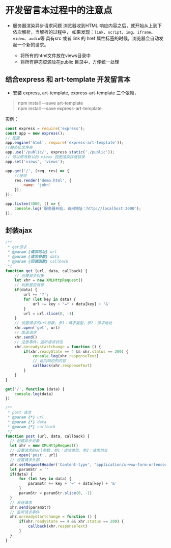 # 开发留言本过程中的注意点
 
- 服务器渲染异步请求问题
  浏览器收到HTML 响应内容之后，就开始从上到下依次解析，当解析的过程中，
  如果发现：`link`、`script`、`img`、`iframe`、`video`、`audio`等
  具有src 或者 link 的 href 属性标签的时候，浏览器会自动发起一个新的请求。

  + 将所有的html文件放在views目录中
  + 将所有静态资源放在public 目录中，方便统一处理  

## 结合express 和 art-template 开发留言本 
- 安装 express, art-template, express-art-template 三个依赖， 
> npm install --save art-template    
> npm install --save express-art-template    

实例：
```javascript
const express = require('express');
const app = new express(); 
// 配置
app.engine('html', require('express-art-template'));
//静态化文件夹
app.use('/public/', express.static('./public'));
// 可以修改默认的 views 视图渲染存储目录
app.set('views', 'views');

app.get('/', (req, res) => {
    //使用
    res.render('demo.html', {
        name: 'john'
    });
});

app.listen(3000, () => {
    console.log('服务器开启, 访问地址：http://localhost:3000');
});
```

## 封装ajax 

```javascript
/**
 * get请求
 * @param {请求地址} url 
 * @param {请求参数} data
 * @param {回调函数} callback 
 */
function get (url, data, callback) {
    // 创建异步对象
    let xhr = new XMLHttpRequest()
    // 判断是否有参
    if(data) {
        url += '?';
        for (let key in data) {
            url += key + "=" + data[key] + '&'
        }
        url = url.slice(0, -1)
    }
    // 设置请求的url参数，参1：请求类型，参2：请求地址
    xhr.open('get', url)
    // 发送请求
    xhr.send()
    // 注册事件，监听请求状态
    xhr.onreadystartchange = function () {
        if(xhr.readyState == 4 && xhr.status == 200) {
            console.log(xhr.responseText)
            // 返回响应的内容 
            callback(xhr.responseText)
        }
    }
}

get('/', function (data) {
    console.log(data)
})

/**
 * post 请求
 * @param {*} url 
 * @param {*} data 
 * @param {*} callback 
 */
function post (url, data, callback) {
  // 创建异步对象
  let xhr = new XMLHttpRequest()
  // 设置请求的url参数，参1：请求类型，参2：请求地址
  xhr.open('post', url)
  // 设置请求头部
  xhr.setRequsetHeader('Content-type', "application/x-www-form-urlencoded")
  let paramStr = ''
  if(data) {
      for (let key in data) {
          paramStr += key + '=' + data[key] + '&'
      }
      paramStr = paramStr.slice(0, -1)
  }
  // 发送请求
  xhr.send(paramStr)
  // 监听请求事件
  xhr.onreadystartchange = function () {
      if(xhr.readyState == 4 && xhr.status == 200) {
          callback(xhr.responseText)
      }
  }
}

```